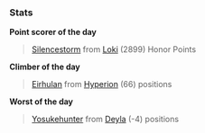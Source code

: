 

### Stats

**Point scorer of the day**
>[Silencestorm](/#/character/Loki/831835) from [Loki](/#/ranking/Loki)  (2899) Honor Points


**Climber of the day**
>[Eirhulan](/#/character/Hyperion/119677) from [Hyperion](/#/ranking/Hyperion)  (66) positions


**Worst of the day**
>[Yosukehunter](/#/character/Deyla/1159578) from [Deyla](/#/ranking/Deyla)  (-4) positions


